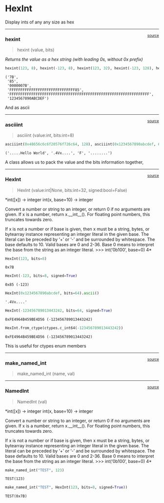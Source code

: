 # HexInt


<!-- WARNING: THIS FILE WAS AUTOGENERATED! DO NOT EDIT! -->

Display ints of any any size as hex

------------------------------------------------------------------------

<a
href="https://github.com/xl0/lovely-ctypes/blob/master/lovely_ctypes/hexint.py#L23"
target="_blank" style="float:right; font-size:smaller">source</a>

### hexint

>  hexint (value, bits)

*Returns the value as a hex string (with leading 0s, without 0x prefix)*

``` python
hexint(123, 8), hexint(-123, 8), hexint(123, 32), hexint(-123, 128), hexint(-1, 256), hexint(0x1234567890abcdef, 64)
```

    ('7B',
     '85',
     '0000007B',
     'FFFFFFFFFFFFFFFFFFFFFFFFFFFFFF85',
     'FFFFFFFFFFFFFFFFFFFFFFFFFFFFFFFFFFFFFFFFFFFFFFFFFFFFFFFFFFFFFFFF',
     '1234567890ABCDEF')

And as ascii

------------------------------------------------------------------------

<a
href="https://github.com/xl0/lovely-ctypes/blob/master/lovely_ctypes/hexint.py#L33"
target="_blank" style="float:right; font-size:smaller">source</a>

### asciiint

>  asciiint (value:int, bits:int=8)

``` python
asciiint(0x48656c6c6f20576f726c64, 128), asciiint(0x1234567890abcdef, 64), asciiint(70, 8), asciiint(-123, 64)
```

    ('.....Hello World', '.4Vx....', 'F', '........')

A class allows us to pack the value and the bits information together,

------------------------------------------------------------------------

<a
href="https://github.com/xl0/lovely-ctypes/blob/master/lovely_ctypes/hexint.py#L44"
target="_blank" style="float:right; font-size:smaller">source</a>

### HexInt

>  HexInt (value:int|None, bits:int=32, signed:bool=False)

\*int(\[x\]) -\> integer int(x, base=10) -\> integer

Convert a number or string to an integer, or return 0 if no arguments
are given. If x is a number, return x.\_\_int\_\_(). For floating point
numbers, this truncates towards zero.

If x is not a number or if base is given, then x must be a string,
bytes, or bytearray instance representing an integer literal in the
given base. The literal can be preceded by ‘+’ or ‘-’ and be surrounded
by whitespace. The base defaults to 10. Valid bases are 0 and 2-36. Base
0 means to interpret the base from the string as an integer literal.
\>\>\> int(‘0b100’, base=0) 4\*

``` python
HexInt(123, bits=8)
```

    0x7B

``` python
HexInt(-123, bits=8, signed=True)
```

    0x85 (-123)

``` python
HexInt(0x1234567890abcdef, bits=64).ascii()
```

    '.4Vx....'

``` python
HexInt(-123456789013443242, bits=64, signed=True)
```

    0xFE4964B459BE4D56 (-123456789013443242)

``` python
HexInt.from_ctype(ctypes.c_int64(-123456789013443242))
```

    0xFE4964B459BE4D56 (-123456789013443242)

This is useful for ctypes enum members

------------------------------------------------------------------------

<a
href="https://github.com/xl0/lovely-ctypes/blob/master/lovely_ctypes/hexint.py#L87"
target="_blank" style="float:right; font-size:smaller">source</a>

### make_named_int

>  make_named_int (name, val)

------------------------------------------------------------------------

<a
href="https://github.com/xl0/lovely-ctypes/blob/master/lovely_ctypes/hexint.py#L78"
target="_blank" style="float:right; font-size:smaller">source</a>

### NamedInt

>  NamedInt (val)

\*int(\[x\]) -\> integer int(x, base=10) -\> integer

Convert a number or string to an integer, or return 0 if no arguments
are given. If x is a number, return x.\_\_int\_\_(). For floating point
numbers, this truncates towards zero.

If x is not a number or if base is given, then x must be a string,
bytes, or bytearray instance representing an integer literal in the
given base. The literal can be preceded by ‘+’ or ‘-’ and be surrounded
by whitespace. The base defaults to 10. Valid bases are 0 and 2-36. Base
0 means to interpret the base from the string as an integer literal.
\>\>\> int(‘0b100’, base=0) 4\*

``` python
make_named_int("TEST", 123)
```

    TEST(123)

``` python
make_named_int("TEST", HexInt(123, bits=8, signed=True))
```

    TEST(0x7B)
